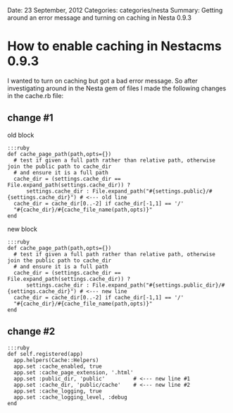 Date: 23 September, 2012
Categories: categories/nesta
Summary: Getting around an error message and turning on caching in Nesta 0.9.3

# How to enable caching in Nestacms 0.9.3

I wanted to turn on caching but got a bad error message. So after investigating around in the Nesta gem of files I made the following changes in the cache.rb file:

## change #1

old block

    :::ruby
    def cache_page_path(path,opts={})
      # test if given a full path rather than relative path, otherwise join the public path to cache_dir 
      # and ensure it is a full path
      cache_dir = (settings.cache_dir == File.expand_path(settings.cache_dir)) ? 
          settings.cache_dir : File.expand_path("#{settings.public}/#{settings.cache_dir}") # <--- old line
      cache_dir = cache_dir[0..-2] if cache_dir[-1,1] == '/'
      "#{cache_dir}/#{cache_file_name(path,opts)}"
    end

new block

    :::ruby
    def cache_page_path(path,opts={})
      # test if given a full path rather than relative path, otherwise join the public path to cache_dir 
      # and ensure it is a full path
      cache_dir = (settings.cache_dir == File.expand_path(settings.cache_dir)) ? 
          settings.cache_dir : File.expand_path("#{settings.public_dir}/#{settings.cache_dir}") # <--- new line
      cache_dir = cache_dir[0..-2] if cache_dir[-1,1] == '/'
      "#{cache_dir}/#{cache_file_name(path,opts)}"
    end


## change #2

    :::ruby
    def self.registered(app)
      app.helpers(Cache::Helpers)
      app.set :cache_enabled, true
      app.set :cache_page_extension, '.html'
      app.set :public_dir, 'public'         # <--- new line #1
      app.set :cache_dir, 'public/cache'    # <--- new line #2
      app.set :cache_logging, true
      app.set :cache_logging_level, :debug
    end